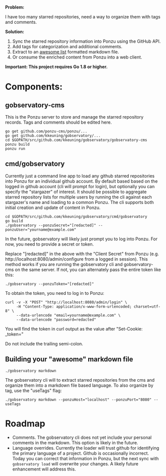 **Problem:**

I have too many starred repositories, need a way to organize them with tags and comments.  

**Solution:**

1. Sync the starred repository information into Ponzu using the GitHub API.
2. Add tags for categorization and additional comments.  
3. Extract to an [awesome list](https://awesome.re) formatted markdown file.
4. Or consume the enriched content from Ponzu into a web client.

**Important: This project requires Go 1.8 or higher.**

# Components:

## gobservatory-cms
This is the Ponzu server to store and manage the starred repository records.  Tags and comments should be edited here.

```
go get github.com/ponzu-cms/ponzu/...
go get github.com/kkeuning/gobservatory/...
cd $GOPATH/src/github.com/kkeuning/gobservatory/gobservatory-cms
ponzu build
ponzu run
```


## cmd/gobservatory
Currently just a command line app to load any github starred repositories into Ponzu for an individual github account.  By default based based on the logged in github account (cli will prompt for login), but optionally you can specify the "stargazer" of interest.  It should be possible to aggregate starred repository lists for multiple users by running the cli against each stargazer's name and loading to a common Ponzu.  The cli supports both initial creation and update of content in Ponzu.

```
cd $GOPATH/src/github.com/kkeuning/gobservatory/cmd/gobservatory
go build
./gobservatory --ponzuSecret="[redacted]" --ponzuUser="yourname@example.com"

```
In the future, gobservatory will likely just prompt you to log into Ponzu.  For now, you need to provide a secret or token.

Replace "[redacted]" in the above with the "Client Secret" from Ponzu (e.g. http://localhost:8080/admin/configure from a logged in session).  This method works if you are running the gobservatory cli and gobservatory-cms on the same server.  If not, you can alternately pass the entire token like this:

```
./gobservatory --ponzuToken="[redacted]"
```
To obtain the token, you need to log in to Ponzu:
```
curl -v -X "POST" "http://localhost:8080/admin/login" \
     -H "Content-Type: application/x-www-form-urlencoded; charset=utf-8" \
     --data-urlencode "email=yourname@example.com" \
     --data-urlencode "password=redacted"
```
You will find the token in curl output as the value after "Set-Cookie: _token="

Do not include the trailing semi-colon.  

## Building your "awesome" markdown file
```
./gobservatory markdown
```
The gobservatory cli will to extract starred repositories from the cms and organize them into a markdown file based language.  To also organize by tag, use the "useTags" flag:
```
./gobservatory markdown --ponzuHost="localhost" --ponzuPort="8080" --useTags
```

# Roadmap
- Comments.  The gobservatory cli does not yet include your personal comments in the markdown.  This option is likely in the future.
- Language overrides.  Currently the loader will trust github for identifying the primary language of a project.  Github is occasionally incorrect.  Today you can correct that information in Ponzu, but the next sync with `gobservatory load` will overwrite your changes.  A likely future enhancement will address this.   
